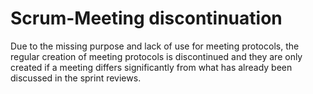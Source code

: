 # Scrum-Meeting discontinuation

Due to the missing purpose and lack of use for meeting protocols, the regular creation of meeting protocols is discontinued and they are only created if a meeting differs significantly from what has already been discussed in the sprint reviews.
